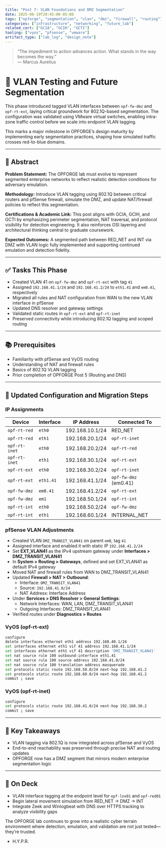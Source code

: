 ```yaml
---
title: "Post 7: VLAN Foundations and DMZ Segmentation" 
date: 2025-06-19T20:45:00-05:00 
tags: ["opforge", "segmentation", "vlan", "dmz", "firewall", "routing"] 
categories: ["infrastructure", "networking", "future_lab"] 
related_cert: ["GCIA", "GCIH", "GCTI"] 
tooling: ["vyos", "pfsense", "vmware"] 
artifact_type: ["lab_log", "design_note"]
---
```


> “The impediment to action advances action. What stands in the way becomes the way.”\
> — Marcus Aurelius

# 🧱 VLAN Testing and Future Segmentation

This phase introduced tagged VLAN interfaces between `opf-fw-dmz` and `opf-rt-ext`, laying critical groundwork for 802.1Q-based segmentation. The configuration was validated using VMware virtual switches, enabling intra-zone traffic control before we scale into endpoint VLAN tagging.

This marks a major milestone in OPFORGE’s design maturity by implementing early segmentation practices, shaping how simulated traffic crosses red-to-blue domains.

---

## 📌 Abstract

**Problem Statement:** The OPFORGE lab must evolve to represent segmented enterprise networks to reflect realistic detection conditions for adversary emulation.

**Methodology:** Introduce VLAN tagging using 802.1Q between critical routers and pfSense firewall, simulate the DMZ, and update NAT/firewall policies to reflect this segmentation.

**Certifications & Academic Link:** This post aligns with GCIA, GCIH, and GCTI by emphasizing perimeter segmentation, NAT traversal, and protocol visibility for detection engineering. It also reinforces OSI layering and architectural thinking central to graduate coursework.

**Expected Outcomes:** A segmented path between RED\_NET and INT via DMZ with VLAN logic fully implemented and supporting continued emulation and detection fidelity.

---

## ✅ Tasks This Phase

- Created VLAN 41 on `opf-fw-dmz` and `opf-rt-ext` with tag `41`
- Assigned `192.168.41.1/24` and `192.168.41.2/24` to `eth1.41` and `em0.41`, respectively
- Migrated all rules and NAT configuration from WAN to the new VLAN interface in pfSense
- Updated DNS resolver and gateway settings
- Validated static routes in `opf-rt-ext` and `opf-rt-inet`
- Preserved connectivity while introducing 802.1Q tagging and scoped routing

---

## 📚 Prerequisites

- Familiarity with pfSense and VyOS routing
- Understanding of NAT and firewall rules
- Basics of 802.1Q VLAN tagging
- Prior completion of OPFORGE Post 5 (Routing and DNS)

---

## 🔧 Updated Configuration and Migration Steps

### IP Assignments

| Device        | Interface | IP Address      | Connected To          |
| ------------- | --------- | --------------- | --------------------- |
| `opf-rt-red`  | `eth0`    | 192.168.10.1/24 | RED\_NET              |
| `opf-rt-red`  | `eth1`    | 192.168.20.1/24 | `opf-rt-inet`         |
| `opf-rt-inet` | `eth0`    | 192.168.20.2/24 | `opf-rt-red`          |
| `opf-rt-inet` | `eth1`    | 192.168.30.1/24 | `opf-rt-ext`          |
| `opf-rt-ext`  | `eth0`    | 192.168.30.2/24 | `opf-rt-inet`         |
| `opf-rt-ext`  | `eth1.41` | 192.168.41.1/24 | `opf-fw-dmz` (em0.41) |
| `opf-fw-dmz`  | `em0.41`  | 192.168.41.2/24 | `opf-rt-ext`          |
| `opf-fw-dmz`  | `em1`     | 192.168.50.1/24 | `opf-rt-int`          |
| `opf-rt-int`  | `eth0`    | 192.168.50.2/24 | `opf-fw-dmz`          |
| `opf-rt-int`  | `eth1`    | 192.168.60.1/24 | INTERNAL\_NET         |

### pfSense VLAN Adjustments

- Created VLAN `DMZ_TRANSIT_VLAN41` on parent `em0`, tag `41`
- Assigned interface and enabled it with static IP `192.168.41.2/24`
- Set **EXT\_VLAN41** as the IPv4 upstream gateway under **Interfaces > DMZ\_TRANSIT\_VLAN41**
- In **System > Routing > Gateways**, defined and set EXT\_VLAN41 as default IPv4 gateway
- Moved NAT and firewall rules from WAN to DMZ\_TRANSIT\_VLAN41
- Updated **Firewall > NAT > Outbound**:
  - Interface: `DMZ_TRANSIT_VLAN41`
  - Source: `192.168.41.0/24`
  - NAT Address: Interface Address
- Under **Services > DNS Resolver > General Settings**:
  - Network Interfaces: WAN, LAN, DMZ\_TRANSIT\_VLAN41
  - Outgoing Interfaces: DMZ\_TRANSIT\_VLAN41
- Verified routes under **Diagnostics > Routes**

### VyOS (opf-rt-ext)

```bash
configure
delete interfaces ethernet eth1 address 192.168.40.1/24
set interfaces ethernet eth1 vif 41 address 192.168.41.1/24
set interfaces ethernet eth1 vif 41 description 'DMZ_TRANSIT_VLAN41'
set nat source rule 100 outbound-interface eth1.41
set nat source rule 100 source address 192.168.41.0/24
set nat source rule 100 translation address masquerade
set protocols static route 192.168.50.0/24 next-hop 192.168.41.2
set protocols static route 192.168.60.0/24 next-hop 192.168.41.2
commit ; save
```

### VyOS (opf-rt-inet)

```bash
configure
set protocols static route 192.168.41.0/24 next-hop 192.168.30.2
commit ; save
```

---

## 🎯 Key Takeaways

- VLAN tagging via 802.1Q is now integrated across pfSense and VyOS
- End-to-end reachability was preserved through precise NAT and routing updates
- OPFORGE now has a DMZ segment that mirrors modern enterprise segmentation logic

---

## 🧭 On Deck

- VLAN interface tagging at the endpoint level for `opf-lnx01` and `opf-red01`
- Begin lateral movement simulation from RED\_NET → DMZ → INT
- Integrate Zeek and Winlogbeat with DNS over HTTPS tracking to analyze visibility gaps

The OPFORGE lab continues to grow into a realistic cyber terrain environment where detection, emulation, and validation are not just tested—they’re trusted.

- H.Y.P.R.


